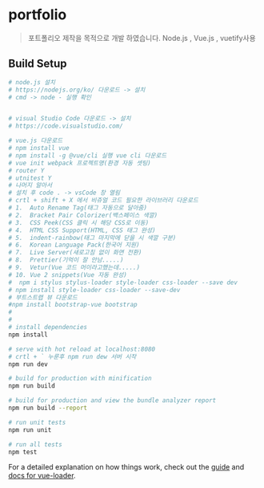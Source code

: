 # portfolio

> 포트폴리오 제작을 목적으로 개발 하였습니다.
> Node.js , Vue.js , vuetify사용

## Build Setup

```bash
# node.js 설치
# https://nodejs.org/ko/ 다운로드 -> 설치
# cmd -> node - 실행 확인


# visual Studio Code 다운로드 -> 설치
# https://code.visualstudio.com/

# vue.js 다운로드
# npm install vue
# npm install -g @vue/cli 실행 vue cli 다운로드
# vue init webpack 프로젝트명(환경 자동 셋팅)
# router Y
# utnitest Y
# 나머지 알아서
# 설치 후 code . -> vsCode 창 열림
# crtl + shift + X 에서 비쥬얼 코드 필요한 라이브러리 다운로드
# 1.  Auto Rename Tag(태그 자동으로 달아줌)
# 2.  Bracket Pair Colorizer(백스페이스 색깔)
# 3.  CSS Peek(CSS 클릭 시 해당 CSS로 이동)
# 4.  HTML CSS Support(HTML, CSS 태그 완성)
# 5.  indent-rainbow(태그 마지막에 닫을 시 색깔 구분)
# 6.  Korean Language Pack(한국어 지원)
# 7.  Live Server(새로고침 없이 화면 전환)
# 8.  Prettier(기억이 잘 안남.....)
# 9.  Vetur(Vue 코드 머이라고했는데.....)
# 10. Vue 2 snippets(Vue 자동 완성)
#  npm i stylus stylus-loader style-loader css-loader --save dev
# npm install style-loader css-loader --save-dev
# 부트스트랩 뷰 다운로드
#npm install bootstrap-vue bootstrap
#
#
# install dependencies
npm install

# serve with hot reload at localhost:8080
# crtl + ` 누룬후 npm run dew 서버 시작
npm run dev

# build for production with minification
npm run build

# build for production and view the bundle analyzer report
npm run build --report

# run unit tests
npm run unit

# run all tests
npm test
```

For a detailed explanation on how things work, check out the [guide](http://vuejs-templates.github.io/webpack/) and [docs for vue-loader](http://vuejs.github.io/vue-loader).
